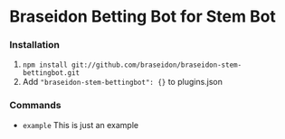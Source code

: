 Braseidon Betting Bot for Stem Bot
===================

### Installation

1. `npm install git://github.com/braseidon/braseidon-stem-bettingbot.git`
2. Add `"braseidon-stem-bettingbot": {}` to plugins.json

### Commands

- `example` This is just an example